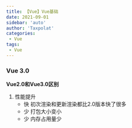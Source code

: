 ```yaml
---
title: 【Vue】Vue基础
date: 2021-09-01
sidebar: 'auto'
author: 'Taxpolat'
categories:
 - Vue
tags:
 - Vue
---
```


### Vue 3.0
__Vue2.0和Vue3.0区别__

1. 性能提升
   - 快 初次渲染和更新渲染都比2.0版本快了很多
   - 少 打包大小变小
   - 少 内存占用量少
  